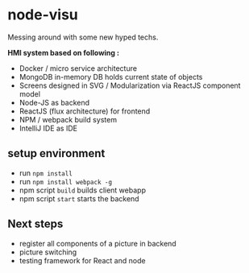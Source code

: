 # node-visu

Messing around with some new hyped techs.

**HMI system based on following :**
* Docker / micro service architecture
* MongoDB in-memory DB holds current state of objects
* Screens designed in SVG / Modularization via ReactJS component model
* Node-JS as backend
* ReactJS (flux architecture) for frontend
* NPM / webpack build system
* IntelliJ IDE as IDE

## setup environment
* run `npm install`
* run `npm install webpack -g`
* npm script `build` builds client webapp
* npm script `start` starts the backend

## Next steps
* register all components of a picture in backend
* picture switching
* testing framework for React and node